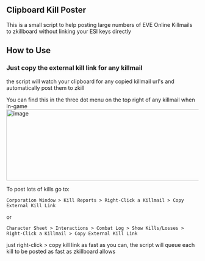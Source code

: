 ## Clipboard Kill Poster
This is a small script to help posting large numbers of EVE Online Killmails to zkillboard without linking your ESI keys directly

## How to Use
### Just copy the external kill link for any killmail
the script will watch your clipboard for any copied killmail url's and automatically post them to zkill

You can find this in the three dot menu on the top right of any killmail when in-game
<img width="818" height="186" alt="image" src="https://github.com/user-attachments/assets/dbb5cfed-8167-4976-8fb3-4891bef02534" />


To post lots of kills go to:
```
Corporation Window > Kill Reports > Right-Click a Killmail > Copy External Kill Link
```
or
```
Character Sheet > Interactions > Combat Log > Show Kills/Losses > Right-Click a Killmail > Copy External Kill Link
```
just right-click > copy kill link as fast as you can, the script will queue each kill to be posted as fast as zkillboard allows
